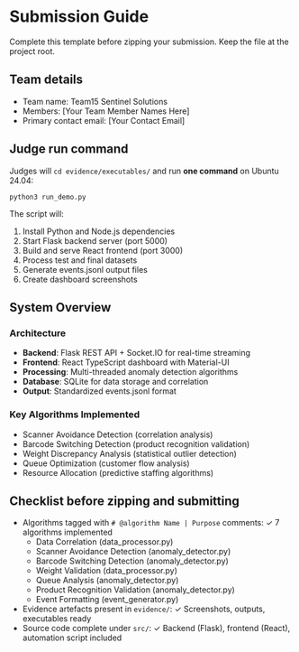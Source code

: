 # Submission Guide

Complete this template before zipping your submission. Keep the file at the
project root.

## Team details

- Team name: Team15 Sentinel Solutions
- Members: [Your Team Member Names Here]
- Primary contact email: [Your Contact Email]

## Judge run command

Judges will `cd evidence/executables/` and run **one command** on Ubuntu 24.04:

```
python3 run_demo.py
```

The script will:

1. Install Python and Node.js dependencies
2. Start Flask backend server (port 5000)
3. Build and serve React frontend (port 3000)
4. Process test and final datasets
5. Generate events.jsonl output files
6. Create dashboard screenshots

## System Overview

### Architecture

- **Backend**: Flask REST API + Socket.IO for real-time streaming
- **Frontend**: React TypeScript dashboard with Material-UI
- **Processing**: Multi-threaded anomaly detection algorithms
- **Database**: SQLite for data storage and correlation
- **Output**: Standardized events.jsonl format

### Key Algorithms Implemented

- Scanner Avoidance Detection (correlation analysis)
- Barcode Switching Detection (product recognition validation)
- Weight Discrepancy Analysis (statistical outlier detection)
- Queue Optimization (customer flow analysis)
- Resource Allocation (predictive staffing algorithms)

## Checklist before zipping and submitting

- Algorithms tagged with `# @algorithm Name | Purpose` comments: ✓ 7 algorithms implemented
  - Data Correlation (data_processor.py)
  - Scanner Avoidance Detection (anomaly_detector.py)
  - Barcode Switching Detection (anomaly_detector.py)
  - Weight Validation (data_processor.py)
  - Queue Analysis (anomaly_detector.py)
  - Product Recognition Validation (anomaly_detector.py)
  - Event Formatting (event_generator.py)
- Evidence artefacts present in `evidence/`: ✓ Screenshots, outputs, executables ready
- Source code complete under `src/`: ✓ Backend (Flask), frontend (React), automation script included
